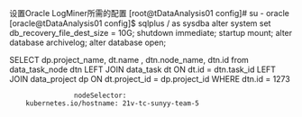 设置Oracle LogMiner所需的配置
[root@tDataAnalysis01 config]# su - oracle
[oracle@tDataAnalysis01 config]$ sqlplus / as sysdba
alter system set db_recovery_file_dest_size = 10G;
shutdown immediate;
startup mount;
alter database archivelog;
alter database open;

SELECT dp.project_name, dt.name , dtn.node_name, dtn.id
from  data_task_node dtn
LEFT JOIN data_task dt ON dt.id = dtn.task_id
LEFT JOIN data_project dp ON dt.project_id = dp.project_id
WHERE dtn.id = 1273



                    nodeSelector:
        kubernetes.io/hostname: 21v-tc-sunyy-team-5